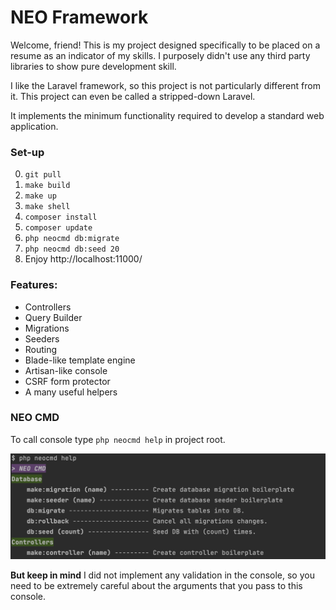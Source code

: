 # NEO Framework

Welcome, friend! This is my project designed specifically to be placed on a resume as an indicator of my skills. I purposely didn't use any third party libraries to show pure development skill.

I like the Laravel framework, so this project is not particularly different from it. This project can even be called a stripped-down Laravel.

It implements the minimum functionality required to develop a standard web application.

### Set-up
0. `git pull`
1. `make build`
2. `make up`
3. `make shell`
4. `composer install`
5. `composer update`
6. `php neocmd db:migrate`
7. `php neocmd db:seed 20`
8. Enjoy http://localhost:11000/

### Features:
- Controllers
- Query Builder
- Migrations
- Seeders
- Routing
- Blade-like template engine
- Artisan-like console
- CSRF form protector
- A many useful helpers

### NEO CMD
To call console type `php neocmd help` in project root.

<img alt="cmd" src="cmd.png" width="600"/>

**But keep in mind** I did not implement any validation in the console, so you need to be extremely careful about the arguments that you pass to this console.